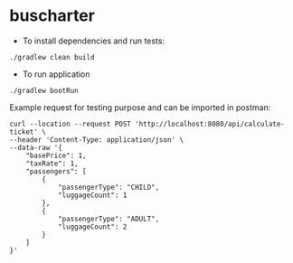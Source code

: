 # buscharter

* To install dependencies and run tests:

```
./gradlew clean build
```

* To run application
```
./gradlew bootRun
```

Example request for testing purpose and can be imported in postman:
```
curl --location --request POST 'http://localhost:8080/api/calculate-ticket' \
--header 'Content-Type: application/json' \
--data-raw '{
    "basePrice": 1,
    "taxRate": 1,
    "passengers": [
        {
            "passengerType": "CHILD",
            "luggageCount": 1
        },
        {
            "passengerType": "ADULT",
            "luggageCount": 2
        }
    ]
}'
```